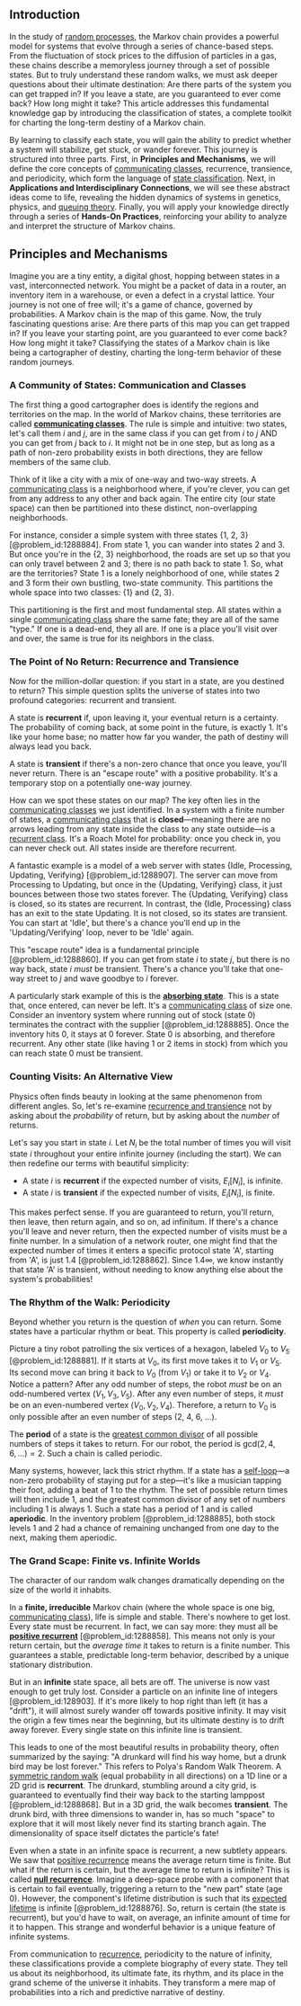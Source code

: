 ## Introduction
In the study of [random processes](@article_id:267993), the Markov chain provides a powerful model for systems that evolve through a series of chance-based steps. From the fluctuation of stock prices to the diffusion of particles in a gas, these chains describe a memoryless journey through a set of possible states. But to truly understand these random walks, we must ask deeper questions about their ultimate destination: Are there parts of the system you can get trapped in? If you leave a state, are you guaranteed to ever come back? How long might it take? This article addresses this fundamental knowledge gap by introducing the classification of states, a complete toolkit for charting the long-term destiny of a Markov chain.

By learning to classify each state, you will gain the ability to predict whether a system will stabilize, get stuck, or wander forever. This journey is structured into three parts. First, in **Principles and Mechanisms**, we will define the core concepts of [communicating classes](@article_id:266786), recurrence, transience, and periodicity, which form the language of [state classification](@article_id:275903). Next, in **Applications and Interdisciplinary Connections**, we will see these abstract ideas come to life, revealing the hidden dynamics of systems in genetics, physics, and [queuing theory](@article_id:273647). Finally, you will apply your knowledge directly through a series of **Hands-On Practices**, reinforcing your ability to analyze and interpret the structure of Markov chains.

## Principles and Mechanisms

Imagine you are a tiny entity, a digital ghost, hopping between states in a vast, interconnected network. You might be a packet of data in a router, an inventory item in a warehouse, or even a defect in a crystal lattice. Your journey is not one of free will; it's a game of chance, governed by probabilities. A Markov chain is the map of this game. Now, the truly fascinating questions arise: Are there parts of this map you can get trapped in? If you leave your starting point, are you guaranteed to ever come back? How long might it take? Classifying the states of a Markov chain is like being a cartographer of destiny, charting the long-term behavior of these random journeys.

### A Community of States: Communication and Classes

The first thing a good cartographer does is identify the regions and territories on the map. In the world of Markov chains, these territories are called **[communicating classes](@article_id:266786)**. The rule is simple and intuitive: two states, let's call them $i$ and $j$, are in the same class if you can get from $i$ to $j$ AND you can get from $j$ back to $i$. It might not be in one step, but as long as a path of non-zero probability exists in both directions, they are fellow members of the same club.

Think of it like a city with a mix of one-way and two-way streets. A [communicating class](@article_id:189522) is a neighborhood where, if you're clever, you can get from any address to any other and back again. The entire city (our state space) can then be partitioned into these distinct, non-overlapping neighborhoods.

For instance, consider a simple system with three states {1, 2, 3} [@problem_id:1288884]. From state 1, you can wander into states 2 and 3. But once you're in the {2, 3} neighborhood, the roads are set up so that you can only travel between 2 and 3; there is no path back to state 1. So, what are the territories? State 1 is a lonely neighborhood of one, while states 2 and 3 form their own bustling, two-state community. This partitions the whole space into two classes: {1} and {2, 3}.

This partitioning is the first and most fundamental step. All states within a single [communicating class](@article_id:189522) share the same fate; they are all of the same "type." If one is a dead-end, they all are. If one is a place you'll visit over and over, the same is true for its neighbors in the class.

### The Point of No Return: Recurrence and Transience

Now for the million-dollar question: if you start in a state, are you destined to return? This simple question splits the universe of states into two profound categories: recurrent and transient.

A state is **recurrent** if, upon leaving it, your eventual return is a certainty. The probability of coming back, at some point in the future, is exactly 1. It's like your home base; no matter how far you wander, the path of destiny will always lead you back.

A state is **transient** if there's a non-zero chance that once you leave, you'll never return. There is an "escape route" with a positive probability. It's a temporary stop on a potentially one-way journey.

How can we spot these states on our map? The key often lies in the [communicating classes](@article_id:266786) we just identified. In a system with a finite number of states, a [communicating class](@article_id:189522) that is **closed**—meaning there are no arrows leading from any state inside the class to any state outside—is a [recurrent class](@article_id:273195). It's a Roach Motel for probability: once you check in, you can never check out. All states inside are therefore recurrent.

A fantastic example is a model of a web server with states {Idle, Processing, Updating, Verifying} [@problem_id:1288907]. The server can move from Processing to Updating, but once in the {Updating, Verifying} class, it just bounces between those two states forever. The {Updating, Verifying} class is closed, so its states are recurrent. In contrast, the {Idle, Processing} class has an exit to the state Updating. It is not closed, so its states are transient. You can start at 'Idle', but there's a chance you'll end up in the 'Updating/Verifying' loop, never to be 'Idle' again.

This "escape route" idea is a fundamental principle [@problem_id:1288860]. If you can get from state $i$ to state $j$, but there is no way back, state $i$ *must* be transient. There's a chance you'll take that one-way street to $j$ and wave goodbye to $i$ forever.

A particularly stark example of this is the **[absorbing state](@article_id:274039)**. This is a state that, once entered, can never be left. It's a [communicating class](@article_id:189522) of size one. Consider an inventory system where running out of stock (state 0) terminates the contract with the supplier [@problem_id:1288885]. Once the inventory hits 0, it stays at 0 forever. State 0 is absorbing, and therefore recurrent. Any other state (like having 1 or 2 items in stock) from which you can reach state 0 must be transient.

### Counting Visits: An Alternative View

Physics often finds beauty in looking at the same phenomenon from different angles. So, let's re-examine [recurrence and transience](@article_id:264668) not by asking about the *probability* of return, but by asking about the *number* of returns.

Let's say you start in state $i$. Let $N_i$ be the total number of times you will visit state $i$ throughout your entire infinite journey (including the start). We can then redefine our terms with beautiful simplicity:
- A state $i$ is **recurrent** if the expected number of visits, $E_i[N_i]$, is infinite.
- A state $i$ is **transient** if the expected number of visits, $E_i[N_i]$, is finite.

This makes perfect sense. If you are guaranteed to return, you'll return, then leave, then return again, and so on, ad infinitum. If there's a chance you'll leave and never return, then the expected number of visits must be a finite number. In a simulation of a network router, one might find that the expected number of times it enters a specific protocol state 'A', starting from 'A', is just $1.4$ [@problem_id:1288862]. Since $1.4  \infty$, we know instantly that state 'A' is transient, without needing to know anything else about the system's probabilities!

### The Rhythm of the Walk: Periodicity

Beyond whether you return is the question of *when* you can return. Some states have a particular rhythm or beat. This property is called **periodicity**.

Picture a tiny robot patrolling the six vertices of a hexagon, labeled $V_0$ to $V_5$ [@problem_id:1288881]. If it starts at $V_0$, its first move takes it to $V_1$ or $V_5$. Its second move can bring it back to $V_0$ (from $V_1$) or take it to $V_2$ or $V_4$. Notice a pattern? After any odd number of steps, the robot *must* be on an odd-numbered vertex ($V_1, V_3, V_5$). After any even number of steps, it *must* be on an even-numbered vertex ($V_0, V_2, V_4$). Therefore, a return to $V_0$ is only possible after an even number of steps (2, 4, 6, ...).

The **period** of a state is the [greatest common divisor](@article_id:142453) of all possible numbers of steps it takes to return. For our robot, the period is $\text{gcd}(2, 4, 6, \ldots) = 2$. Such a chain is called periodic.

Many systems, however, lack this strict rhythm. If a state has a [self-loop](@article_id:274176)—a non-zero probability of staying put for a step—it's like a musician tapping their foot, adding a beat of 1 to the rhythm. The set of possible return times will then include 1, and the greatest common divisor of any set of numbers including 1 is always 1. Such a state has a period of 1 and is called **aperiodic**. In the inventory problem [@problem_id:1288885], both stock levels 1 and 2 had a chance of remaining unchanged from one day to the next, making them aperiodic.

### The Grand Scape: Finite vs. Infinite Worlds

The character of our random walk changes dramatically depending on the size of the world it inhabits.

In a **finite, irreducible** Markov chain (where the whole space is one big, [communicating class](@article_id:189522)), life is simple and stable. There's nowhere to get lost. Every state must be recurrent. In fact, we can say more: they must all be **[positive recurrent](@article_id:194645)** [@problem_id:1288858]. This means not only is your return certain, but the *average time* it takes to return is a finite number. This guarantees a stable, predictable long-term behavior, described by a unique stationary distribution.

But in an **infinite** state space, all bets are off. The universe is now vast enough to get truly lost. Consider a particle on an infinite line of integers [@problem_id:128903]. If it's more likely to hop right than left (it has a "drift"), it will almost surely wander off towards positive infinity. It may visit the origin a few times near the beginning, but its ultimate destiny is to drift away forever. Every single state on this infinite line is transient.

This leads to one of the most beautiful results in probability theory, often summarized by the saying: "A drunkard will find his way home, but a drunk bird may be lost forever." This refers to Polya's Random Walk Theorem. A [symmetric random walk](@article_id:273064) (equal probability in all directions) on a 1D line or a 2D grid is **recurrent**. The drunkard, stumbling around a city grid, is guaranteed to eventually find their way back to the starting lamppost [@problem_id:1288868]. But in a 3D grid, the walk becomes **transient**. The drunk bird, with three dimensions to wander in, has so much "space" to explore that it will most likely never find its starting branch again. The dimensionality of space itself dictates the particle's fate!

Even when a state in an infinite space is recurrent, a new subtlety appears. We saw that [positive recurrence](@article_id:274651) means the average return time is finite. But what if the return is certain, but the average time to return is infinite? This is called **[null recurrence](@article_id:276445)**. Imagine a deep-space probe with a component that is certain to fail eventually, triggering a return to the "new part" state (age 0). However, the component's lifetime distribution is such that its [expected lifetime](@article_id:274430) is infinite [@problem_id:1288876]. So, return is certain (the state is recurrent), but you'd have to wait, on average, an infinite amount of time for it to happen. This strange and wonderful behavior is a unique feature of infinite systems.

From communication to [recurrence](@article_id:260818), periodicity to the nature of infinity, these classifications provide a complete biography of every state. They tell us about its neighborhood, its ultimate fate, its rhythm, and its place in the grand scheme of the universe it inhabits. They transform a mere map of probabilities into a rich and predictive narrative of destiny.